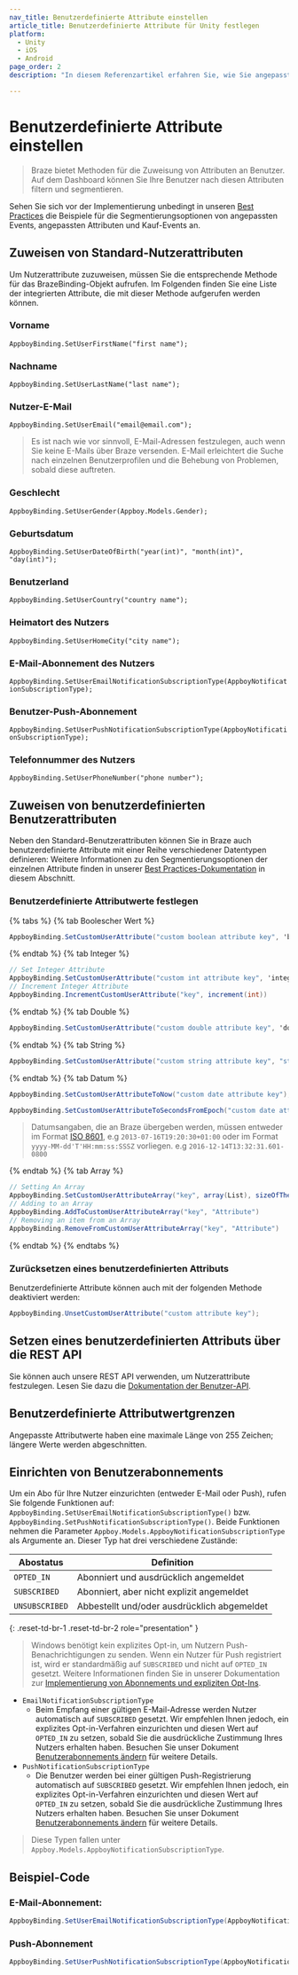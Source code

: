 ```yaml
---
nav_title: Benutzerdefinierte Attribute einstellen
article_title: Benutzerdefinierte Attribute für Unity festlegen
platform: 
  - Unity
  - iOS
  - Android
page_order: 2
description: "In diesem Referenzartikel erfahren Sie, wie Sie angepasste Attribute auf der Unity-Plattform festlegen und ihre Festlegung aufheben."

---
```


# Benutzerdefinierte Attribute einstellen

> Braze bietet Methoden für die Zuweisung von Attributen an Benutzer. Auf dem Dashboard können Sie Ihre Benutzer nach diesen Attributen filtern und segmentieren.

Sehen Sie sich vor der Implementierung unbedingt in unseren [Best Practices][1] die Beispiele für die Segmentierungsoptionen von angepassten Events, angepassten Attributen und Kauf-Events an.

## Zuweisen von Standard-Nutzerattributen

Um Nutzerattribute zuzuweisen, müssen Sie die entsprechende Methode für das BrazeBinding-Objekt aufrufen. Im Folgenden finden Sie eine Liste der integrierten Attribute, die mit dieser Methode aufgerufen werden können.

### Vorname
`AppboyBinding.SetUserFirstName("first name");`

### Nachname
`AppboyBinding.SetUserLastName("last name");`

### Nutzer-E-Mail
`AppboyBinding.SetUserEmail("email@email.com");`

>  Es ist nach wie vor sinnvoll, E-Mail-Adressen festzulegen, auch wenn Sie keine E-Mails über Braze versenden. E-Mail erleichtert die Suche nach einzelnen Benutzerprofilen und die Behebung von Problemen, sobald diese auftreten.

### Geschlecht
`AppboyBinding.SetUserGender(Appboy.Models.Gender);`

### Geburtsdatum
`AppboyBinding.SetUserDateOfBirth("year(int)", "month(int)", "day(int)");`

### Benutzerland
`AppboyBinding.SetUserCountry("country name");`

### Heimatort des Nutzers
`AppboyBinding.SetUserHomeCity("city name");`

### E-Mail-Abonnement des Nutzers
`AppboyBinding.SetUserEmailNotificationSubscriptionType(AppboyNotificationSubscriptionType);`

### Benutzer-Push-Abonnement
`AppboyBinding.SetUserPushNotificationSubscriptionType(AppboyNotificationSubscriptionType);`

### Telefonnummer des Nutzers
`AppboyBinding.SetUserPhoneNumber("phone number");`

## Zuweisen von benutzerdefinierten Benutzerattributen

Neben den Standard-Benutzerattributen können Sie in Braze auch benutzerdefinierte Attribute mit einer Reihe verschiedener Datentypen definieren:
Weitere Informationen zu den Segmentierungsoptionen der einzelnen Attribute finden in unserer [Best Practices-Dokumentation][1] in diesem Abschnitt.

### Benutzerdefinierte Attributwerte festlegen

{% tabs %}
{% tab Boolescher Wert %}

```csharp
AppboyBinding.SetCustomUserAttribute("custom boolean attribute key", 'boolean value');
```

{% endtab %}
{% tab Integer %}

```csharp
// Set Integer Attribute
AppboyBinding.SetCustomUserAttribute("custom int attribute key", 'integer value');
// Increment Integer Attribute
AppboyBinding.IncrementCustomUserAttribute("key", increment(int))
```

{% endtab %}
{% tab Double %}

```csharp
AppboyBinding.SetCustomUserAttribute("custom double attribute key", 'double value');
```

{% endtab %}
{% tab String %}

```csharp
AppboyBinding.SetCustomUserAttribute("custom string attribute key", "string custom attribute");
```

{% endtab %}
{% tab Datum %}

```csharp
AppboyBinding.SetCustomUserAttributeToNow("custom date attribute key");
```

```csharp
AppboyBinding.SetCustomUserAttributeToSecondsFromEpoch("custom date attribute key", 'integer value');
```

>  Datumsangaben, die an Braze übergeben werden, müssen entweder im Format [ISO 8601][2], e.g `2013-07-16T19:20:30+01:00` oder im Format `yyyy-MM-dd'T'HH:mm:ss:SSSZ` vorliegen. e.g `2016-12-14T13:32:31.601-0800`

{% endtab %}
{% tab Array %}

```csharp
// Setting An Array
AppboyBinding.SetCustomUserAttributeArray("key", array(List), sizeOfTheArray(int))
// Adding to an Array
AppboyBinding.AddToCustomUserAttributeArray("key", "Attribute")
// Removing an item from an Array
AppboyBinding.RemoveFromCustomUserAttributeArray("key", "Attribute")
```
{% endtab %}
{% endtabs
%}
### Zurücksetzen eines benutzerdefinierten Attributs

Benutzerdefinierte Attribute können auch mit der folgenden Methode deaktiviert werden:

```csharp
AppboyBinding.UnsetCustomUserAttribute("custom attribute key");
```

## Setzen eines benutzerdefinierten Attributs über die REST API
Sie können auch unsere REST API verwenden, um Nutzerattribute festzulegen. Lesen Sie dazu die [Dokumentation der Benutzer-API][3].

## Benutzerdefinierte Attributwertgrenzen
Angepasste Attributwerte haben eine maximale Länge von 255 Zeichen; längere Werte werden abgeschnitten.

## Einrichten von Benutzerabonnements

Um ein Abo für Ihre Nutzer einzurichten (entweder E-Mail oder Push), rufen Sie folgende Funktionen auf:     
`AppboyBinding.SetUserEmailNotificationSubscriptionType()` bzw. `AppboyBinding.SetPushNotificationSubscriptionType()`. Beide Funktionen nehmen die Parameter `Appboy.Models.AppboyNotificationSubscriptionType` als Argumente an. Dieser Typ hat drei verschiedene Zustände:

| Abostatus | Definition |
| ------------------- | ---------- |
| `OPTED_IN` | Abonniert und ausdrücklich angemeldet |
| `SUBSCRIBED` | Abonniert, aber nicht explizit angemeldet |
| `UNSUBSCRIBED` | Abbestellt und/oder ausdrücklich abgemeldet |
{: .reset-td-br-1 .reset-td-br-2 role="presentation" }

>  Windows benötigt kein explizites Opt-in, um Nutzern Push-Benachrichtigungen zu senden. Wenn ein Nutzer für Push registriert ist, wird er standardmäßig auf `SUBSCRIBED` und nicht auf `OPTED_IN` gesetzt. Weitere Informationen finden Sie in unserer Dokumentation zur [Implementierung von Abonnements und expliziten Opt-Ins][10].

- `EmailNotificationSubscriptionType`
  - Beim Empfang einer gültigen E-Mail-Adresse werden Nutzer automatisch auf `SUBSCRIBED` gesetzt. Wir empfehlen Ihnen jedoch, ein explizites Opt-in-Verfahren einzurichten und diesen Wert auf `OPTED_IN` zu setzen, sobald Sie die ausdrückliche Zustimmung Ihres Nutzers erhalten haben. Besuchen Sie unser Dokument [Benutzerabonnements ändern][8] für weitere Details.
- `PushNotificationSubscriptionType`
  - Die Benutzer werden bei einer gültigen Push-Registrierung automatisch auf `SUBSCRIBED` gesetzt. Wir empfehlen Ihnen jedoch, ein explizites Opt-in-Verfahren einzurichten und diesen Wert auf `OPTED_IN` zu setzen, sobald Sie die ausdrückliche Zustimmung Ihres Nutzers erhalten haben. Besuchen Sie unser Dokument [Benutzerabonnements ändern][8] für weitere Details.

>  Diese Typen fallen unter `Appboy.Models.AppboyNotificationSubscriptionType`.

## Beispiel-Code

### E-Mail-Abonnement:

```csharp
AppboyBinding.SetUserEmailNotificationSubscriptionType(AppboyNotificationSubscriptionType.OPTED_IN);
```

### Push-Abonnement

```csharp
AppboyBinding.SetUserPushNotificationSubscriptionType(AppboyNotificationSubscriptionType.OPTED_IN);
```

[1]: {{site.baseurl}}/developer_guide/platform_wide/analytics_overview/#user-data-collection
[2]: http://en.wikipedia.org/wiki/ISO_8601
[3]: {{site.baseurl}}/developer_guide/rest_api/user_data/#user-data
[8]: {{site.baseurl}}/user_guide/administrative/manage_your_users/managing_user_subscriptions/#changing-subscriptions
[10]: {{site.baseurl}}/user_guide/message_building_by_channel/email/managing_user_subscriptions/#managing-user-subscriptions
